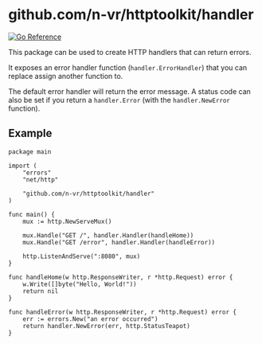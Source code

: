 # github.com/n-vr/httptoolkit/handler

[![Go Reference](https://pkg.go.dev/badge/github.com/n-vr/httptoolkit/handler.svg)](https://pkg.go.dev/github.com/n-vr/httptoolkit/handler)

This package can be used to create HTTP handlers that can return errors.

It exposes an error handler function (`handler.ErrorHandler`) that you can replace assign another function to.

The default error handler will return the error message. A status code can also be set if you return a `handler.Error` (with the `handler.NewError` function).

## Example

```golang
package main

import (
	"errors"
	"net/http"

	"github.com/n-vr/httptoolkit/handler"
)

func main() {
	mux := http.NewServeMux()

	mux.Handle("GET /", handler.Handler(handleHome))
	mux.Handle("GET /error", handler.Handler(handleError))

	http.ListenAndServe(":8080", mux)
}

func handleHome(w http.ResponseWriter, r *http.Request) error {
	w.Write([]byte("Hello, World!"))
	return nil
}

func handleError(w http.ResponseWriter, r *http.Request) error {
	err := errors.New("an error occurred")
	return handler.NewError(err, http.StatusTeapot)
}
```
